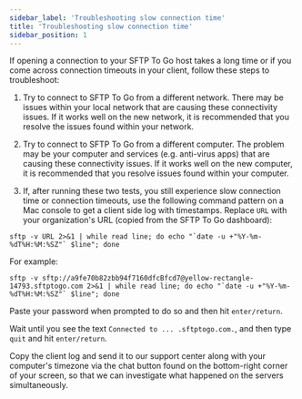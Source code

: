 ```yaml
---
sidebar_label: 'Troubleshooting slow connection time'
title: 'Troubleshooting slow connection time'
sidebar_position: 1
---
```

If opening a connection to your SFTP To Go host takes a long time or if you come across connection timeouts in your client, follow these steps to troubleshoot:

1. Try to connect to SFTP To Go from a different network. There may be issues within your local network that are causing these connectivity issues. If it works well on the new network, it is recommended that you resolve the issues found within your network.

1. Try to connect to SFTP To Go from a different computer. The problem may be your computer and services (e.g. anti-virus apps) that are causing these connectivity issues. If it works well on the new computer, it is recommended that you resolve issues found within your computer.

1. If, after running these two tests, you still experience slow connection time or connection timeouts, use the following command pattern on a Mac console to get a client side log with timestamps. Replace `URL` with your organization's URL (copied from the SFTP To Go dashboard):

```shell
sftp -v URL 2>&1 | while read line; do echo "`date -u +"%Y-%m-%dT%H:%M:%SZ"` $line"; done
```
For example:

```shell
sftp -v sftp://a9fe70b82zbb94f7160dfcBfcd7@yellow-rectangle-14793.sftptogo.com 2>&1 | while read line; do echo "`date -u +"%Y-%m-%dT%H:%M:%SZ"` $line"; done
```
Paste your password when prompted to do so and then hit `enter/return`.

Wait until you see the text `Connected to ... .sftptogo.com.`, and then type `quit` and hit `enter/return`.

Copy the client log and send it to our support center along with your computer's timezone via the chat button found on the bottom-right corner of your screen, so that we can investigate what happened on the servers simultaneously.